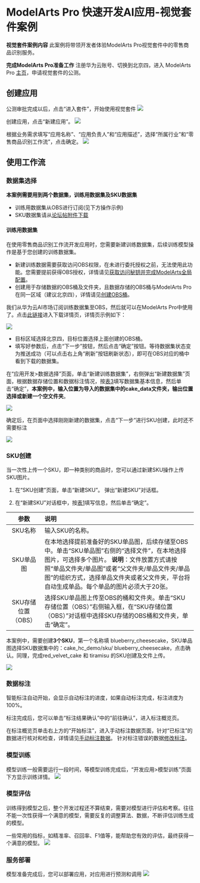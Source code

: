 # ModelArts Pro 快速开发AI应用-视觉套件案例

**视觉套件案例内容**
此案例将带领开发者体验ModelArts Pro视觉套件中的零售商品识别服务。

**完成ModelArts Pro准备工作**
注册华为云账号、切换到北京四，进入 ModelArts Pro <a href="https://console.huaweicloud.com/mapro/#/home" target="_blank">主页</a>，申请视觉套件的公测。


## 创建应用

公测审批完成以后，点击“进入套件”，开始使用视觉套件
![](./_image/image015.png)

创建应用，点击“新建应用”。
![](./_image/image016.png)

根据业务需求填写“应用名称”、“应用负责人”和“应用描述”，选择“所属行业”和“零售商品识别工作流”，点击确定。
![](./_image/image017.png)

## 使用工作流

### 数据集选择

**本案例需要用到两个数据集，训练用数据集及SKU数据集**
* 训练用数据集从OBS进行订阅(见下方操作示例)
* SKU数据集请从<a href="https://bbs.huaweicloud.com/forum/thread-78758-1-1.html" target="_blank">论坛帖附件下载</a>

#### 训练用数据集

在使用零售商品识别工作流开发应用时，您需要新建训练数据集，后续训练模型操作是基于您创建的训练数据集。

* 新建训练数据需要获取访问OBS权限，在未进行委托授权之前，无法使用此功能。您需要提前获得OBS授权，详情请见<a href="https://support.huaweicloud.com/usermanual-modelartspro/modelartspro_01_0003.html" target="_blank">获取访问秘钥并完成ModelArts全局配置</a>。
* 创建用于存储数据的OBS桶及文件夹，且数据存储的OBS桶与ModelArts Pro在同一区域（建议北京四），详情请见<a href="https://support.huaweicloud.com/usermanual-modelartspro/modelartspro_01_0004.html" target="_blank">创建OBS桶</a>。

我们从华为云AI市场订阅训练数据集至OBS，然后就可以在ModelArts Pro中使用了。点击<a href="https://console.huaweicloud.com/modelarts/?locale=zh-cn&region=cn-north-4#/aiMarket/datasetDownload?content_id=7a52dbac-03d5-4e6f-a71f-95864b124ffb" target="_blank">此链接</a>进入下载详情页，详情页示例如下：

![](./_image/2020-09-21-17-36-15.png)
* 目标区域选择北京四，目标位置选择上面创建的OBS桶。
* 填写好参数后，点击“下一步”按钮，然后点击“确定”按钮。等待数据集状态变为推送成功（可以点击右上角“刷新”按钮刷新状态），即可在OBS对应的桶中看到下载的数据集。

在“应用开发>数据选择”页面，单击“新建训练数据集”，右侧弹出“新建数据集”页面，根据数据存储位置和数据标注情况，按<a href="https://support.huaweicloud.com/usermanual-modelartspro/modelartspro_01_0060.html#modelartspro_01_0060__table1455214220167" target="_blank">表3</a>填写数据集基本信息，然后单击“确定”，**本案例中，输入位置为导入的数据集中的cake\_data文件夹，输出位置选择或新建一个空文件夹**。

![](./_image/image018.png)

确定后，在页面中选择刚刚新建的数据集，点击“下一步”进行SKU创建，此时还不需要标注

![](./_image/数据集选择.png)

### SKU创建
当一次性上传一个SKU，即一种类别的商品时，您可以通过新建SKU操作上传SKU图片。

1. 在“SKU创建”页面，单击“新建SKU”。
    弹出“新建SKU”对话框。

2. 在“新建SKU”对话框中，按<a href="https://support.huaweicloud.com/usermanual-modelartspro/modelartspro_01_0063.html#modelartspro_01_0063__table3131146191013" target="_blank">表1</a>填写信息，然后单击“确定”。

|  **参数**   | **说明**  |
|  :----:  | :---- |
| SKU名称  | 输入SKU的名称。 |
| SKU单品图  | 在本地选择提前准备好的SKU单品图，后续存储至OBS中。单击“SKU单品图”右侧的“选择文件”，在本地选择图片，可选择多个图片。   **说明**：文件放置方式请按照“单品文件夹/单品图”或者“父文件夹/单品文件夹/单品图”的组织方式，选择单品文件夹或者父文件夹，平台将自动生成单品。每个单品的图片必须大于20张。|
| SKU存储位置（OBS）  | 选择SKU单品图上传至OBS的桶和文件夹。单击“SKU存储位置（OBS）”右侧输入框，在“SKU存储位置（OBS）”对话框中选择SKU存储的OBS桶和文件夹，单击“确定”。 |


本案例中，需要创建**3个SKU**，第一个名称填 blueberry\_cheesecake，SKU单品图选择SKU数据集中的：cake\_hc\_demo/sku/ blueberry\_cheesecake，点击确认。同理，完成red\_velvet\_cake 和 tiramisu 的SKU创建及文件上传。

![](./_image/sku创建.png)

### 数据标注
智能标注自动开始，会显示自动标注的进度，如果自动标注完成，标注进度为100%。

标注完成后，您可以单击“标注结果确认”中的“前往确认”，进入标注概览页。

在标注概览页单击右上方的“开始标注”，进入手动标注数据页面，针对“已标注”的数据进行核对和检查，详情请见<a href="https://support.huaweicloud.com/usermanual-modelartspro/zh-cn_topic_0272489069.html" target="_blank">手动标注数据</a>。
针对标注错误的数据<a href="https://support.huaweicloud.com/usermanual-modelartspro/zh-cn_topic_0272489069.html#ZH-CN_TOPIC_0272489069__section0534612151819" target="_blank">修改标注</a>。

### 模型训练
模型训练一般需要运行一段时间，等模型训练完成后，“开发应用>模型训练”页面下方显示训练详情。
    ![](./_image/image020.png)

### 模型评估
训练得到模型之后，整个开发过程还不算结束，需要对模型进行评估和考察。往往不能一次性获得一个满意的模型，需要反复的调整算法、数据，不断评估训练生成的模型。

一些常用的指标，如精准率、召回率、F1值等，能帮助您有效的评估，最终获得一个满意的模型。
    ![](./_image/image021.png)

### 服务部署

模型准备完成后，您可以部署应用，对应用进行预测和调用
    ![](./_image/image022.png)
